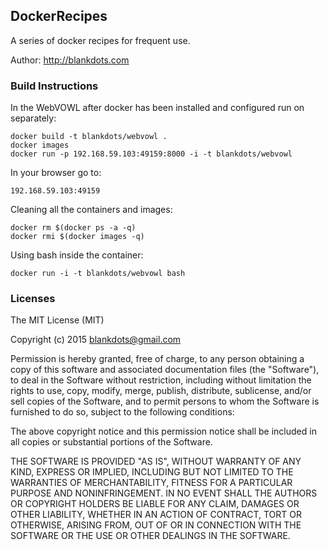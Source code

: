 ## DockerRecipes

A series of docker recipes for frequent use.

Author: http://blankdots.com

### Build Instructions

In the WebVOWL after docker has been installed and configured run on separately:

```
docker build -t blankdots/webvowl .
docker images
docker run -p 192.168.59.103:49159:8000 -i -t blankdots/webvowl
```
In your browser go to:
```
192.168.59.103:49159
```

Cleaning all the containers and images:
```
docker rm $(docker ps -a -q)
docker rmi $(docker images -q)
```

Using bash inside the container:
```
docker run -i -t blankdots/webvowl bash
```

### Licenses

The MIT License (MIT)

Copyright (c) 2015 blankdots@gmail.com

Permission is hereby granted, free of charge, to any person obtaining a copy
of this software and associated documentation files (the "Software"), to deal
in the Software without restriction, including without limitation the rights
to use, copy, modify, merge, publish, distribute, sublicense, and/or sell
copies of the Software, and to permit persons to whom the Software is
furnished to do so, subject to the following conditions:

The above copyright notice and this permission notice shall be included in
all copies or substantial portions of the Software.

THE SOFTWARE IS PROVIDED "AS IS", WITHOUT WARRANTY OF ANY KIND, EXPRESS OR
IMPLIED, INCLUDING BUT NOT LIMITED TO THE WARRANTIES OF MERCHANTABILITY,
FITNESS FOR A PARTICULAR PURPOSE AND NONINFRINGEMENT. IN NO EVENT SHALL THE
AUTHORS OR COPYRIGHT HOLDERS BE LIABLE FOR ANY CLAIM, DAMAGES OR OTHER
LIABILITY, WHETHER IN AN ACTION OF CONTRACT, TORT OR OTHERWISE, ARISING FROM,
OUT OF OR IN CONNECTION WITH THE SOFTWARE OR THE USE OR OTHER DEALINGS IN
THE SOFTWARE.
